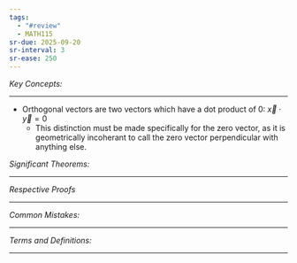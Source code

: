 ```yaml
---
tags:
  - "#review"
  - MATH115
sr-due: 2025-09-20
sr-interval: 3
sr-ease: 250
---
```

*Key Concepts:*
___

- Orthogonal vectors are two vectors which have a dot product of 0: $\vec{x} \cdot \vec{y} = 0$
	- This distinction must be made specifically for the zero vector, as it is geometrically incoherant to call the zero vector perpendicular with anything else. 
	

*Significant Theorems:*
___

*Respective Proofs*
___

*Common Mistakes:*
___

*Terms and Definitions:*
___

